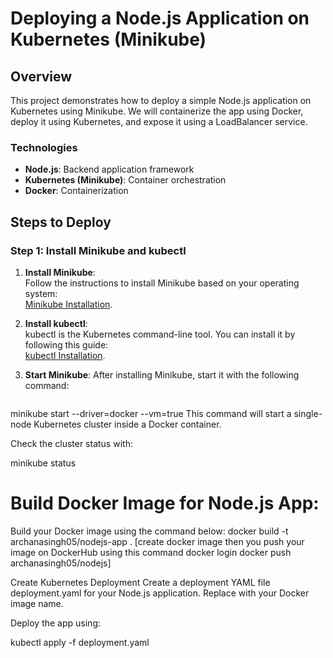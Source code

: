 # Deploying a Node.js Application on Kubernetes (Minikube)


## Overview

This project demonstrates how to deploy a simple Node.js application on Kubernetes using Minikube. We will containerize the app using Docker, deploy it using Kubernetes, and expose it using a LoadBalancer service.

### Technologies

- **Node.js**: Backend application framework
- **Kubernetes (Minikube)**: Container orchestration
- **Docker**: Containerization

## Steps to Deploy

### Step 1: Install Minikube and kubectl

1. **Install Minikube**:  
   Follow the instructions to install Minikube based on your operating system:  
   [Minikube Installation](https://minikube.sigs.k8s.io/docs/).

2. **Install kubectl**:  
   kubectl is the Kubernetes command-line tool. You can install it by following this guide:  
   [kubectl Installation](https://kubernetes.io/docs/tasks/tools/install-kubectl/).

3. **Start Minikube**:
   After installing Minikube, start it with the following command:
   ```bash
   

minikube start --driver=docker --vm=true
This command will start a single-node Kubernetes cluster inside a Docker container.

Check the cluster status with:

minikube status

#  Build Docker Image for Node.js App:

Build your Docker image using the command below:
docker build -t archanasingh05/nodejs-app .
[create docker image then you push your image on DockerHub using this command
docker login
docker push archanasingh05/nodejs]

Create Kubernetes Deployment
Create a deployment YAML file deployment.yaml for your Node.js application. Replace <your-docker-image-name> with your Docker image name.

Deploy the app using:

kubectl apply -f deployment.yaml

